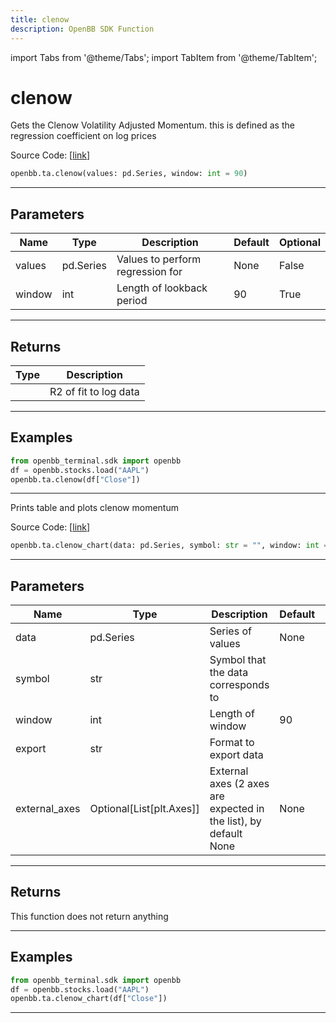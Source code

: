 ```yaml
---
title: clenow
description: OpenBB SDK Function
---
```


import Tabs from '@theme/Tabs';
import TabItem from '@theme/TabItem';

# clenow

<Tabs>
<TabItem value="model" label="Model" default>

Gets the Clenow Volatility Adjusted Momentum.  this is defined as the regression coefficient on log prices

Source Code: [[link](https://github.com/OpenBB-finance/OpenBBTerminal/tree/main/openbb_terminal/common/technical_analysis/momentum_model.py#L207)]

```python
openbb.ta.clenow(values: pd.Series, window: int = 90)
```

---

## Parameters

| Name | Type | Description | Default | Optional |
| ---- | ---- | ----------- | ------- | -------- |
| values | pd.Series | Values to perform regression for | None | False |
| window | int | Length of lookback period | 90 | True |


---

## Returns

| Type | Description |
| ---- | ----------- |
|  | R2 of fit to log data |
---

## Examples

```python
from openbb_terminal.sdk import openbb
df = openbb.stocks.load("AAPL")
openbb.ta.clenow(df["Close"])
```

---



</TabItem>
<TabItem value="view" label="Chart">

Prints table and plots clenow momentum

Source Code: [[link](https://github.com/OpenBB-finance/OpenBBTerminal/tree/main/openbb_terminal/common/technical_analysis/momentum_view.py#L570)]

```python
openbb.ta.clenow_chart(data: pd.Series, symbol: str = "", window: int = 90, export: str = "", external_axes: Optional[List[matplotlib.axes._axes.Axes]] = None)
```

---

## Parameters

| Name | Type | Description | Default | Optional |
| ---- | ---- | ----------- | ------- | -------- |
| data | pd.Series | Series of values | None | False |
| symbol | str | Symbol that the data corresponds to |  | True |
| window | int | Length of window | 90 | True |
| export | str | Format to export data |  | True |
| external_axes | Optional[List[plt.Axes]] | External axes (2 axes are expected in the list), by default None | None | True |


---

## Returns

This function does not return anything

---

## Examples

```python
from openbb_terminal.sdk import openbb
df = openbb.stocks.load("AAPL")
openbb.ta.clenow_chart(df["Close"])
```

---



</TabItem>
</Tabs>